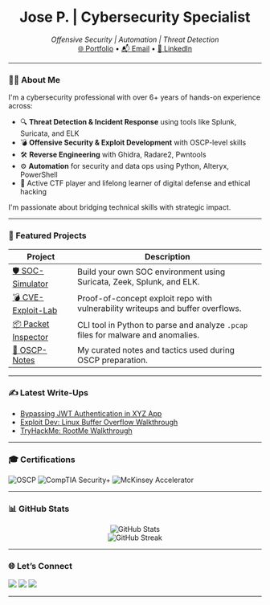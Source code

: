 
<h1 align="center">Jose P. | Cybersecurity Specialist</h1>
<p align="center">
  <em>Offensive Security | Automation | Threat Detection</em><br>
  <a href="https://yourportfolio.com">🌐 Portfolio</a> • 
  <a href="mailto:youremail@example.com">📬 Email</a> • 
  <a href="https://www.linkedin.com/in/yourprofile">🔗 LinkedIn</a>
</p>


---

### 👨‍💻 About Me

I'm a cybersecurity professional with over 6+ years of hands-on experience across:

- 🔍 **Threat Detection & Incident Response** using tools like Splunk, Suricata, and ELK
- 💣 **Offensive Security & Exploit Development** with OSCP-level skills
- 🛠️ **Reverse Engineering** with Ghidra, Radare2, Pwntools
- ⚙️ **Automation** for security and data ops using Python, Alteryx, PowerShell
- 🧠 Active CTF player and lifelong learner of digital defense and ethical hacking

I'm passionate about bridging technical skills with strategic impact.

---

### 🚨 Featured Projects

| Project | Description |
|--------|-------------|
| [🛡️ SOC-Simulator](https://github.com/yourname/soc-simulator) | Build your own SOC environment using Suricata, Zeek, Splunk, and ELK. |
| [💣 CVE-Exploit-Lab](https://github.com/yourname/cve-lab) | Proof-of-concept exploit repo with vulnerability writeups and buffer overflows. |
| [📦 Packet Inspector](https://github.com/yourname/packet-inspector) | CLI tool in Python to parse and analyze `.pcap` files for malware and anomalies. |
| [🧠 OSCP-Notes](https://github.com/yourname/oscp-notes) | My curated notes and tactics used during OSCP preparation. |

---

### ✍️ Latest Write-Ups

- [Bypassing JWT Authentication in XYZ App](https://dev.to/yourname/...)
- [Exploit Dev: Linux Buffer Overflow Walkthrough](https://medium.com/...)
- [TryHackMe: RootMe Walkthrough](https://yourblog.com/thm-rootme)

---

### 🎓 Certifications

![OSCP](https://img.shields.io/badge/OSCP-Passed-informational?logo=offensive-security)
![CompTIA Security+](https://img.shields.io/badge/CompTIA_Security+-Certified-blue?logo=comptia)
![McKinsey Accelerator](https://img.shields.io/badge/McKinsey_Accelerator-Graduate-success)

---

### 📊 GitHub Stats

<p align="center">
  <img src="https://github-readme-stats.vercel.app/api?username=joseperdom0&show_icons=true&theme=tokyonight" alt="GitHub Stats" />
  <br>
  <img src="https://github-readme-streak-stats.herokuapp.com?user=joseperdom0&theme=tokyonight" alt="GitHub Streak" />
</p>

---

### 🌐 Let’s Connect

<p align="left">
  <a href="https://www.linkedin.com/in/yourprofile"><img src="https://img.shields.io/badge/LinkedIn-blue?style=for-the-badge&logo=linkedin" /></a>
  <a href="mailto:youremail@example.com"><img src="https://img.shields.io/badge/Email-red?style=for-the-badge&logo=gmail" /></a>
  <a href="https://yourblog.com"><img src="https://img.shields.io/badge/Blog-grey?style=for-the-badge&logo=ghost" /></a>
</p>

---



<!--
**joseperdom0/joseperdom0** is a ✨ _special_ ✨ repository because its `README.md` (this file) appears on your GitHub profile.

Here are some ideas to get you started:

- 🔭 I’m currently working on ...
- 🌱 I’m currently learning ...
- 👯 I’m looking to collaborate on ...
- 🤔 I’m looking for help with ...
- 💬 Ask me about ...
- 📫 How to reach me: ...
- 😄 Pronouns: ...
- ⚡ Fun fact: ...
-->
